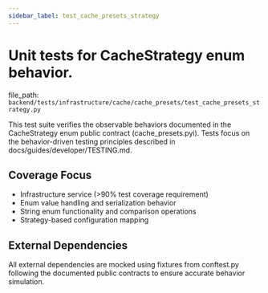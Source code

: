 ```yaml
---
sidebar_label: test_cache_presets_strategy
---
```


# Unit tests for CacheStrategy enum behavior.

  file_path: `backend/tests/infrastructure/cache/cache_presets/test_cache_presets_strategy.py`

This test suite verifies the observable behaviors documented in the
CacheStrategy enum public contract (cache_presets.pyi). Tests focus on the
behavior-driven testing principles described in docs/guides/developer/TESTING.md.

## Coverage Focus

- Infrastructure service (>90% test coverage requirement)
- Enum value handling and serialization behavior
- String enum functionality and comparison operations
- Strategy-based configuration mapping

## External Dependencies

All external dependencies are mocked using fixtures from conftest.py following
the documented public contracts to ensure accurate behavior simulation.
